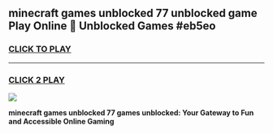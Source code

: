 
## minecraft games unblocked 77 unblocked game Play Online 👋 Unblocked Games #eb5eo
<h3>
<a href="https://premium.freeplayer.one?title=minecraft_games_unblocked_77&ref=21F">CLICK TO PLAY</a></h3>
<hr>

<h3>
<a href="https://premium.freeplayer.one?title=minecraft_games_unblocked_77&ref=21F">CLICK 2 PLAY</a>
  
</h3>

<a href="https://premium.freeplayer.one?title=minecraft_games_unblocked_77&ref=21F/"><img src="https://clearcache.store/games.png"></a>


**minecraft games unblocked 77 games unblocked: Your Gateway to Fun and Accessible Online Gaming**
